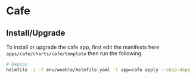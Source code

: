 # Cafe

## Install/Upgrade

To install or upgrade the cafe app, first edit the manifests here `apps/cafe/charts/cafe/template` then run the following.

```sh
# Deploy
helmfile -i -f env/weeble/helmfile.yaml -l app=cafe apply --skip-deps
```
